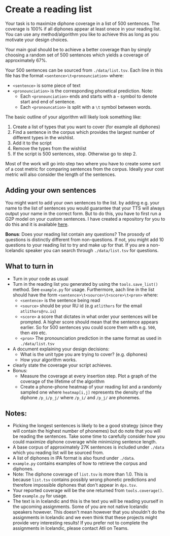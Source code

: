 # Create a reading list
Your task is to maximize diphone coverage in a list of 500 sentences. The coverage is 100% if all diphones appear at least onece in your reading list. You can use any method/algorithm you like to achieve this as long as you motivate your design choices.

Your main goal should be to achieve a better coverage than by simply choosing a random set of 500 sentences which yields a coverage of approximately 67%.

Your 500 sentences can be sourced from `./data/list.tsv`. Each line in this file has the format `<sentence>\t<pronounciation>` where:
* `<sentence>` is some piece of text
* `<pronounciation>` is the corresponding phonetical prediction. Note:
    * Each `<pronounciation>` ends and starts with a `~` symbol to denote start and end of sentence.
    * Each `<pronouncation>` is split with a `\t` symbol between words.

The basic outline of your algorithm will likely look something like:
1. Create a list of types that you want to cover (for example all diphones)
2. Find a sentence in the corpus which provides the largest number of different types in the wishlist.
3. Add it to the script
4. Remove the types from the wishlist
5. If the script is 500 sentences, stop. Otherwise go to step 2.

Most of the work will go into step two where you have to create some sort of a cost metric for comparing sentences from the corpus. Ideally your cost metric will also consider the length of the sentences.

## Adding your own sentences
You might want to add your own sentences to the list. by adding e.g. your name to the list of sentences you would guarantee that your TTS will always output your name in the correct form. But to do this, you have to first run a G2P model on your custom sentences. I have created a repository for you to do this and it is available [here](https://github.com/atliSig/g2p).

**Bonus**: Does your reading list contain any questions? The prosody of questions is distinctly different from non-questions. If not, you might add 10 questions to your reading list to try and make up for that. If you are a non-Icelandic speaker you can search through `./data/list.tsv` for questions.


## What to turn in
* Turn in your code as usual
* Turn in the reading list you generated by using the `tools.save_list()` method. See `example.py` for usage. Furthermore, aach line in the list should have the form `<sentence>\t<source>\t<score>\t<pron>` where:
    * `<sentence>` is the sentence being read
    * `<source>` should be your RU id (e.g `atlithors` for the email `atlithors@ru.is`)
    * `<score>` a score that dictates in what order your sentences will be prompted. A higher score should mean that the sentence appears earlier. So for 500 sentences you could score them with e.g. `500`, then `499` etc.
    * `<pron>` The pronounciation prediction in the same format as used in `./data/list.tsv`
* A document explaining your design decisions:
    * What is the unit type you are trying to cover? (e.g. diphones)
    * How your algorithm works.
* clearly state the coverage your script achieves.
* Bonus:
    * Measure the coverage at every insertion step. Plot a graph of the coverage of the lifetime of the algorithm
    * Create a phone-phone heatmap of your reading list and a randomly sampled one where `heatmap[i,j]` represents the
    density of the diphone `/p_i/p_j/` where `/p_i/` and `/p_j/` are phonemes.


## Notes:
* Picking the longest sentences is likely to be a good strategy (since they will contain the highest number of phonemes) but do note that you will be reading the sentences. Take some time to carefully consider how you could maximize diphone coverage while minimizing sentence length.
* A base corpus of approximately 27K sentences is included under `./data` which you reading list will be sourced from.
* A list of diphones in IPA format is also found under `./data`.
* `example.py` contains examples of how to retrieve the corpus and diphones.
* Note: The diphone coverage of `list.tsv` is more than 1.0. This is because `list.tsv` contains possibly wrong phonetic predictions and therefore impossible diphones that don't appear in `dps.tsv`.
* Your reported coverage will be the one returned from `tools.coverage()`. See `example.py` for usage.
* The text is in Icelandic and this is the text you will be reading yourself in the upcoming assignments. Some of you are not native Icelandic speakers however. This doesn't mean however that you shouldn't do the assignments in Icelandic and we even think that these projects might provide very interesting results! If you prefer not to complete the assignments in Icelandic, please contact Atli on Teams.